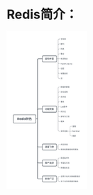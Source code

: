 # Redis简介：

<img src="../图片/5f7e18c040003edc1859f747570da4ff.png" alt="_images/IMAGE_ABOUT_REDIS.png" style="zoom:35%;" />

